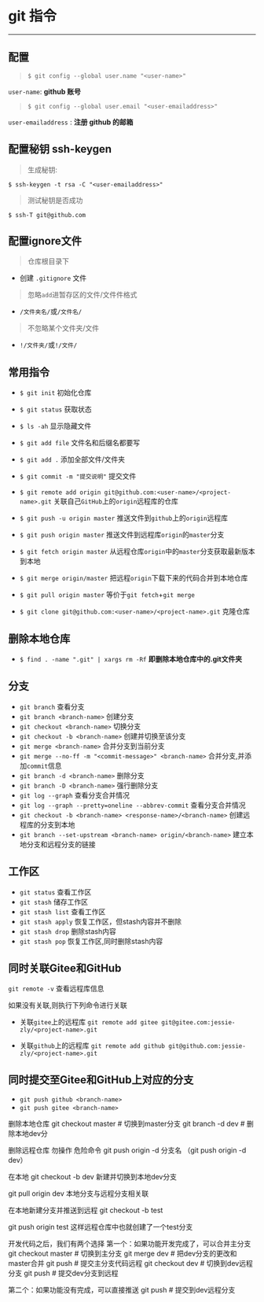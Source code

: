 ﻿# git 指令
--------------------------

## 配置

> `$ git config --global user.name "<user-name>"`

`user-name`: **github 账号**

> `$ git config --global user.email "<user-emailaddress>"`

`user-emailaddress` : **注册 github 的邮箱**

## 配置秘钥 ssh-keygen

> 生成秘钥:

`$ ssh-keygen -t rsa -C "<user-emailaddress>"`

> 测试秘钥是否成功

`$ ssh-T git@github.com`

## 配置ignore文件

> 仓库根目录下

* 创建 `.gitignore` 文件

> 忽略`add`进暂存区的文件/文件件格式

* `/文件夹名/`或`/文件名/`
	
> 不忽略某个文件夹/文件

* `!/文件夹/`或`!/文件/`


## 常用指令
* `$ git init` 初始化仓库
* `$ git status` 获取状态
* `$ ls -ah` 显示隐藏文件
* `$ git add file` 文件名和后缀名都要写
* `$ git add .` 添加全部文件/文件夹
* `$ git commit -m "提交说明"` 提交文件
* `$ git remote add origin git@github.com:<user-name>/<project-name>.git` 关联自己`GitHub`上的`origin`远程库的仓库
* `$ git push -u origin master` 推送文件到`github`上的`origin`远程库
* `$ git push origin master` 推送文件到远程库`origin`的`master`分支

* `$ git fetch origin master` 从远程仓库`origin`中的`master`分支获取最新版本到本地
* `$ git merge origin/master` 把远程`origin`下载下来的代码合并到本地仓库

* `$ git pull origin master` 等价于`git fetch`+`git merge`
* `$ git clone git@github.com:<user-name>/<project-name>.git` 克隆仓库

## 删除本地仓库
* `$ find . -name ".git" | xargs rm -Rf`
**即删除本地仓库中的.git文件夹**

## 分支
* `git branch` 查看分支
* `git branch <branch-name>` 创建分支
* `git checkout <branch-name>` 切换分支
* `git checkout -b <branch-name>` 创建并切换至该分支
* `git merge <branch-name>` 合并分支到当前分支
* `git merge --no-ff -m "<commit-message>" <branch-name>` 合并分支,并添加`commit`信息
* `git branch -d <branch-name>` 删除分支
* `git branch -D <branch-name>` 强行删除分支
* `git log --graph` 查看分支合并情况
* `git log --graph --pretty=oneline --abbrev-commit` 查看分支合并情况
* `git checkout -b <branch-name> <response-name>/<branch-name>` 创建远程<response-name>库的<branch-name>分支到本地
* `git branch --set-upstream <branch-name> origin/<branch-name>` 建立本地分支和远程分支的链接

## 工作区
* `git status` 查看工作区
* `git stash` 储存工作区
* `git stash list` 查看工作区
* `git stash apply` 恢复工作区，但stash内容并不删除
* `git stash drop` 删除stash内容
* `git stash pop` 恢复工作区,同时删除stash内容
## 同时关联Gitee和GitHub
`git remote -v` 查看远程库信息

如果没有关联,则执行下列命令进行关联
* 关联`gitee`上的远程库
`git remote add gitee git@gitee.com:jessie-zly/<project-name>.git`

* 关联`github`上的远程库
`git remote add github git@github.com:jessie-zly/<project-name>.git` 

## 同时提交至Gitee和GitHub上对应的分支
* `git push github <branch-name>`
* `git push gitee <branch-name>`

删除本地仓库
git checkout master # 切换到master分支
git branch -d dev # 删除本地dev分

删除远程仓库  勿操作 危险命令
git push origin -d 分支名
（git push origin -d dev）     


在本地
git checkout -b dev 新建并切换到本地dev分支

git pull origin dev 本地分支与远程分支相关联

在本地新建分支并推送到远程
git checkout -b test

git push origin test 这样远程仓库中也就创建了一个test分支


开发代码之后，我们有两个选择
第一个：如果功能开发完成了，可以合并主分支
git checkout master # 切换到主分支
git merge dev # 把dev分支的更改和master合并
git push # 提交主分支代码远程
git checkout dev # 切换到dev远程分支
git push # 提交dev分支到远程

第二个：如果功能没有完成，可以直接推送
git push # 提交到dev远程分支


